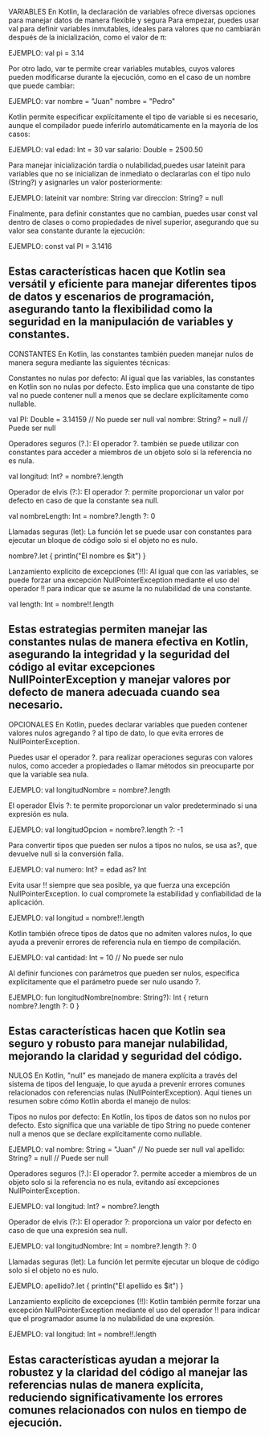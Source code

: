VARIABLES
En Kotlin, la declaración de variables ofrece diversas opciones para manejar datos de manera flexible y segura 
Para empezar, puedes usar val para definir variables inmutables, ideales para valores que no cambiarán después de la inicialización, como el valor de π:

EJEMPLO:
val pi = 3.14

Por otro lado, var te permite crear variables mutables, cuyos valores pueden modificarse durante la ejecución, como en el caso de un nombre que puede cambiar:

EJEMPLO:
var nombre = "Juan"
nombre = "Pedro"

Kotlin permite especificar explícitamente el tipo de variable si es necesario, aunque el compilador puede inferirlo automáticamente en la mayoría de los casos:

EJEMPLO:
val edad: Int = 30
var salario: Double = 2500.50

Para manejar inicialización tardía o nulabilidad,puedes usar lateinit para variables que no se inicializan de inmediato o declararlas con el tipo nulo (String?) 
y asignarles un valor posteriormente:

EJEMPLO:
lateinit var nombre: String
var direccion: String? = null

Finalmente, para definir constantes que no cambian, puedes usar const val dentro de clases o como propiedades de nivel superior, 
asegurando que su valor sea constante durante la ejecución:

EJEMPLO:
const val PI = 3.1416

Estas características hacen que Kotlin sea versátil y eficiente para manejar diferentes tipos de datos y escenarios de programación, 
asegurando tanto la flexibilidad como la seguridad en la manipulación de variables y constantes.
-------------------------------------------------------------------------------------------------------------------------

CONSTANTES
 En Kotlin, las constantes también pueden manejar nulos de manera segura mediante las siguientes técnicas:

Constantes no nulas por defecto:
Al igual que las variables, las constantes en Kotlin son no nulas por defecto. 
Esto implica que una constante de tipo val no puede contener null a menos que se declare explícitamente como nullable.


val PI: Double = 3.14159 // No puede ser null
val nombre: String? = null // Puede ser null

Operadores seguros (?.):
El operador ?. también se puede utilizar con constantes para acceder a miembros de un objeto solo si la referencia no es nula.


val longitud: Int? = nombre?.length

Operador de elvis (?:):
El operador ?: permite proporcionar un valor por defecto en caso de que la constante sea null.


val nombreLength: Int = nombre?.length ?: 0

Llamadas seguras (let):
La función let se puede usar con constantes para ejecutar un bloque de código solo si el objeto no es nulo.


nombre?.let {
    println("El nombre es $it")
}

Lanzamiento explícito de excepciones (!!):
Al igual que con las variables, se puede forzar una excepción NullPointerException mediante el uso del operador !! para indicar que se asume la no nulabilidad de una constante.


val length: Int = nombre!!.length

Estas estrategias permiten manejar las constantes nulas de manera efectiva en Kotlin, 
asegurando la integridad y la seguridad del código al evitar excepciones NullPointerException y manejar valores por defecto de manera adecuada cuando sea necesario.
-------------------------------------------------------------------------------------------------------------------------

OPCIONALES
En Kotlin, puedes declarar variables que pueden contener valores nulos agregando ? al tipo de dato, 
lo que evita errores de NullPointerException.

Puedes usar el operador ?. para realizar operaciones seguras con valores nulos, como acceder a propiedades o llamar métodos sin preocuparte por que la variable sea nula.

EJEMPLO:
val longitudNombre = nombre?.length

El operador Elvis ?: te permite proporcionar un valor predeterminado si una expresión es nula.

EJEMPLO:
val longitudOpcion = nombre?.length ?: -1

Para convertir tipos que pueden ser nulos a tipos no nulos, se usa as?, que devuelve null si la conversión falla.

EJEMPLO:
val numero: Int? = edad as? Int

Evita usar !! siempre que sea posible, ya que fuerza una excepción NullPointerException. lo cual compromete la estabilidad y confiabilidad de la aplicación.

EJEMPLO:
val longitud = nombre!!.length

Kotlin también ofrece tipos de datos que no admiten valores nulos, lo que ayuda a prevenir errores de referencia nula en tiempo de compilación.

EJEMPLO:
val cantidad: Int = 10 // No puede ser nulo

Al definir funciones con parámetros que pueden ser nulos, especifica explícitamente que el parámetro puede ser nulo usando ?.

EJEMPLO:
fun longitudNombre(nombre: String?): Int {
    return nombre?.length ?: 0
}

Estas características hacen que Kotlin sea seguro y robusto para manejar nulabilidad, mejorando la claridad y seguridad del código.
-------------------------------------------------------------------------------------------------------------------------

NULOS
En Kotlin, "null" es manejado de manera explícita a través del sistema de tipos del lenguaje, 
lo que ayuda a prevenir errores comunes relacionados con referencias nulas (NullPointerException). Aquí tienes un resumen sobre cómo Kotlin aborda el manejo de nulos:

Tipos no nulos por defecto:
En Kotlin, los tipos de datos son no nulos por defecto. Esto significa que una variable de tipo String no puede contener null a menos que se declare explícitamente como nullable.

EJEMPLO:
val nombre: String = "Juan" // No puede ser null
val apellido: String? = null // Puede ser null

Operadores seguros (?.):
El operador ?. permite acceder a miembros de un objeto solo si la referencia no es nula, evitando así excepciones NullPointerException.

EJEMPLO:
val longitud: Int? = nombre?.length

Operador de elvis (?:):
El operador ?: proporciona un valor por defecto en caso de que una expresión sea null.

EJEMPLO:
val longitudNombre: Int = nombre?.length ?: 0

Llamadas seguras (let):
La función let permite ejecutar un bloque de código solo si el objeto no es nulo.

EJEMPLO:
apellido?.let {
    println("El apellido es $it")
}

Lanzamiento explícito de excepciones (!!):
Kotlin también permite forzar una excepción NullPointerException mediante el uso del operador !! para indicar que el programador asume la no nulabilidad de una expresión.

EJEMPLO:
val longitud: Int = nombre!!.length

Estas características ayudan a mejorar la robustez y la claridad del código al manejar las referencias nulas de manera explícita, 
reduciendo significativamente los errores comunes relacionados con nulos en tiempo de ejecución.
-------------------------------------------------------------------------------------------------------------------------